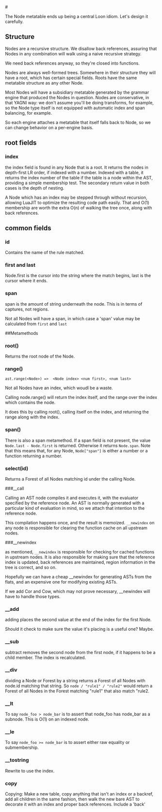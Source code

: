 #<Node>

The Node metatable ends up being a central Loon idiom. Let's design it carefully.

## Structure 

Nodes are a recursive structure. We disallow back references, assuring that Nodes in any combination will walk using a naive recursive strategy.

We need back references anyway, so they're closed into functions.

Nodes are always well-formed trees. Somewhere in their structure they will have a root, which has certain special fields. Roots have the same metatable structure as any other Node. 

Most Nodes will have a subsidiary metatable generated by the grammar engine that produced the Nodes in question. Nodes are conservative, in that YAGNI way: we don't assume you'll be doing transforms, for example, so the Node type itself is not equipped with automatic index and span balancing, for example. 

So each engine attaches a metatable that itself falls back to Node, so we can change behavior on a per-engine basis.  

## root fields

### index

the index field is found in any Node that is a root. It returns the nodes in depth-first LR order, if indexed with a number. Indexed with a table, it returns the index number of the table if the table is a node within the AST, providing a simple membership test. The secondary return value in both cases is the depth of nesting. 

A Node which has an index may be stepped through without recursion, allowing LuaJIT to optimize the resulting code path easily. That and O(1) membership are worth the extra O(n) of walking the tree once, along with back references. 


## common fields

### id
 
Contains the name of the rule matched. 

### first and last

Node.first is the cursor into the string where the match begins, last is the cursor where it ends. 

### span

span is the amount of string underneath the node. This is in terms of captures, not regions. 

Not all Nodes will have a span, in which case a 'span' value may be calculated from `first` and `last`

##Metamethods

### root()

Returns the root node of the Node. 

### range()

` ast.range(<Node>) =>  <Node index> <num first>, <num last>	 `

Not all Nodes have an index, which woudl be a waste.

Calling node.range() will return the index itself, and the range over the index which contains the node. 

It does this by calling root(), calling itself on the index, and returning the range along with the index. 

### span()

There is also a span metamethod. If a span field is not present, the value `Node.last - Node.first` is returned. Otherwise it returns `Node.span`. Note that this means that, for any Node, `Node["span"]` is either a number or a function returning a number. 

### select(id)

Returns a Forest of all Nodes matching id under the calling Node. 

###__call

Calling an AST node compiles it and executes it, with the evaluator specified by the reference node. An AST is normally generated with a particular kind of evaluation in mind, so we attach that intention to the reference node. 

This compilation happens once, and the result is memoized. `__newindex` on any node is responsible for clearing the function cache on all upstream nodes. 

###__newindex

as mentioned, `__newindex` is responsible for checking for cached functions in upstream nodes. It is also responsible for making sure that the reference index is updated, back references are maintained, region information in the tree is correct, and so on. 

Hopefully we can have a cheap __newindex for generating ASTs from the flats, and an expensive one for modifying existing ASTs.

If we add Cor and Cow, which may not prove necessary, __newindex will have to handle those types. 

### __add

adding places the second value at the end of the index for the first Node.

Should it check to make sure the value it's placing is a useful one? Maybe.

### __sub

subtract removes the second node from the first node, if it happens to be a child member. The index is recalculated. 

### __div

dividing a Node or Forest by a string returns a Forest of all Nodes with node.id matching that string. So ` node / "rule1" / "rule2" ` would return a Forest of all Nodes in the Forest matching "rule1" that also match "rule2.

### __lt

To say `node_foo > node_bar` is to assert that node_foo has node_bar as a subnode. This is O(1) on an indexed node. 

### __le

To say `node_foo >= node_bar` is to assert either raw equality or submembership. 

### __tostring

Rewrite to use the index. 


### copy

Copying: Make a new table, copy anything that isn't an index or a backref, add all children in the same fashion, then walk the new bare AST to decorate it with an index and proper back references. Include a 'back' 
